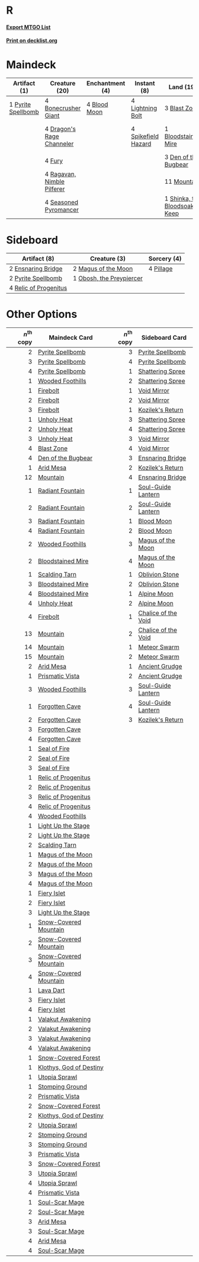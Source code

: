 # R

#### [Export MTGO List](../collection/R/R.txt)
#### [Print on decklist.org](http://decklist.org/?deckmain=3%09Blast%20Zone%0A4%09Blood%20Moon%0A1%09Bloodstained%20Mire%0A4%09Bonecrusher%20Giant%0A3%09Den%20of%20the%20Bugbear%0A4%09Dragon's%20Rage%20Channeler%0A4%09Flame%20Slash%0A4%09Fury%0A4%09Hammer%20of%20Bogardan%0A4%09Lightning%20Bolt%0A11%09Mountain%0A1%09Pyrite%20Spellbomb%0A4%09Ragavan,%20Nimble%20Pilferer%0A4%09Seasoned%20Pyromancer%0A1%09Shinka,%20the%20Bloodsoaked%20Keep%0A4%09Spikefield%20Hazard&deckside=2%09Ensnaring%20Bridge%0A2%09Magus%20of%20the%20Moon%0A1%09Obosh,%20the%20Preypiercer%0A4%09Pillage%0A2%09Pyrite%20Spellbomb%0A4%09Relic%20of%20Progenitus)
# Maindeck

|                                        Artifact (1)                                         |                                            Creature (20)                                            |                                   Enchantment (4)                                    |                                         Instant (8)                                          |                                               Land (19)                                                |                                         Sorcery (8)                                          |
|---------------------------------------------------------------------------------------------|-----------------------------------------------------------------------------------------------------|--------------------------------------------------------------------------------------|----------------------------------------------------------------------------------------------|--------------------------------------------------------------------------------------------------------|----------------------------------------------------------------------------------------------|
|1 [Pyrite Spellbomb](http://gatherer.wizards.com/Pages/Card/Details.aspx?multiverseid=442796)|4 [Bonecrusher Giant](http://gatherer.wizards.com/Pages/Card/Details.aspx?multiverseid=473077)       |4 [Blood Moon](http://gatherer.wizards.com/Pages/Card/Details.aspx?multiverseid=45386)|4 [Lightning Bolt](http://gatherer.wizards.com/Pages/Card/Details.aspx?multiverseid=806)      |3 [Blast Zone](http://gatherer.wizards.com/Pages/Card/Details.aspx?multiverseid=461171)                 |4 [Flame Slash](http://gatherer.wizards.com/Pages/Card/Details.aspx?multiverseid=416914)      |
|                                                                                             |4 [Dragon's Rage Channeler](http://gatherer.wizards.com/Pages/Card/Details.aspx?multiverseid=522197) |                                                                                      |4 [Spikefield Hazard](http://gatherer.wizards.com/Pages/Card/Details.aspx?multiverseid=491809)|1 [Bloodstained Mire](http://gatherer.wizards.com/Pages/Card/Details.aspx?multiverseid=405094)          |4 [Hammer of Bogardan](http://gatherer.wizards.com/Pages/Card/Details.aspx?multiverseid=15420)|
|                                                                                             |4 [Fury](http://gatherer.wizards.com/Pages/Card/Details.aspx?multiverseid=522202)                    |                                                                                      |                                                                                              |3 [Den of the Bugbear](http://gatherer.wizards.com/Pages/Card/Details.aspx?multiverseid=527541)         |                                                                                              |
|                                                                                             |4 [Ragavan, Nimble Pilferer](http://gatherer.wizards.com/Pages/Card/Details.aspx?multiverseid=522214)|                                                                                      |                                                                                              |11 [Mountain](http://gatherer.wizards.com/Pages/Card/Details.aspx?multiverseid=439859)                  |                                                                                              |
|                                                                                             |4 [Seasoned Pyromancer](http://gatherer.wizards.com/Pages/Card/Details.aspx?multiverseid=464094)     |                                                                                      |                                                                                              |1 [Shinka, the Bloodsoaked Keep](http://gatherer.wizards.com/Pages/Card/Details.aspx?multiverseid=79121)|                                                                                              |


# Sideboard

|                                          Artifact (8)                                          |                                           Creature (3)                                            |                                    Sorcery (4)                                    |
|------------------------------------------------------------------------------------------------|---------------------------------------------------------------------------------------------------|-----------------------------------------------------------------------------------|
|2 [Ensnaring Bridge](http://gatherer.wizards.com/Pages/Card/Details.aspx?multiverseid=15866)    |2 [Magus of the Moon](http://gatherer.wizards.com/Pages/Card/Details.aspx?multiverseid=136152)     |4 [Pillage](http://gatherer.wizards.com/Pages/Card/Details.aspx?multiverseid=14755)|
|2 [Pyrite Spellbomb](http://gatherer.wizards.com/Pages/Card/Details.aspx?multiverseid=442796)   |1 [Obosh, the Preypiercer](http://gatherer.wizards.com/Pages/Card/Details.aspx?multiverseid=479748)|                                                                                   |
|4 [Relic of Progenitus](http://gatherer.wizards.com/Pages/Card/Details.aspx?multiverseid=174824)|                                                                                                   |                                                                                   |


# Other Options

|*n*<sup>th</sup> copy|                                          Maindeck Card                                           |*n*<sup>th</sup> copy|                                        Sideboard Card                                        |
|--------------------:|--------------------------------------------------------------------------------------------------|--------------------:|----------------------------------------------------------------------------------------------|
|                    2|[Pyrite Spellbomb](http://gatherer.wizards.com/Pages/Card/Details.aspx?multiverseid=442796)       |                    3|[Pyrite Spellbomb](http://gatherer.wizards.com/Pages/Card/Details.aspx?multiverseid=442796)   |
|                    3|[Pyrite Spellbomb](http://gatherer.wizards.com/Pages/Card/Details.aspx?multiverseid=442796)       |                    4|[Pyrite Spellbomb](http://gatherer.wizards.com/Pages/Card/Details.aspx?multiverseid=442796)   |
|                    4|[Pyrite Spellbomb](http://gatherer.wizards.com/Pages/Card/Details.aspx?multiverseid=442796)       |                    1|[Shattering Spree](http://gatherer.wizards.com/Pages/Card/Details.aspx?multiverseid=456224)   |
|                    1|[Wooded Foothills](http://gatherer.wizards.com/Pages/Card/Details.aspx?multiverseid=405116)       |                    2|[Shattering Spree](http://gatherer.wizards.com/Pages/Card/Details.aspx?multiverseid=456224)   |
|                    1|[Firebolt](http://gatherer.wizards.com/Pages/Card/Details.aspx?multiverseid=189236)               |                    1|[Void Mirror](http://gatherer.wizards.com/Pages/Card/Details.aspx?multiverseid=522318)        |
|                    2|[Firebolt](http://gatherer.wizards.com/Pages/Card/Details.aspx?multiverseid=189236)               |                    2|[Void Mirror](http://gatherer.wizards.com/Pages/Card/Details.aspx?multiverseid=522318)        |
|                    3|[Firebolt](http://gatherer.wizards.com/Pages/Card/Details.aspx?multiverseid=189236)               |                    1|[Kozilek's Return](http://gatherer.wizards.com/Pages/Card/Details.aspx?multiverseid=407608)   |
|                    1|[Unholy Heat](http://gatherer.wizards.com/Pages/Card/Details.aspx?multiverseid=522221)            |                    3|[Shattering Spree](http://gatherer.wizards.com/Pages/Card/Details.aspx?multiverseid=456224)   |
|                    2|[Unholy Heat](http://gatherer.wizards.com/Pages/Card/Details.aspx?multiverseid=522221)            |                    4|[Shattering Spree](http://gatherer.wizards.com/Pages/Card/Details.aspx?multiverseid=456224)   |
|                    3|[Unholy Heat](http://gatherer.wizards.com/Pages/Card/Details.aspx?multiverseid=522221)            |                    3|[Void Mirror](http://gatherer.wizards.com/Pages/Card/Details.aspx?multiverseid=522318)        |
|                    4|[Blast Zone](http://gatherer.wizards.com/Pages/Card/Details.aspx?multiverseid=461171)             |                    4|[Void Mirror](http://gatherer.wizards.com/Pages/Card/Details.aspx?multiverseid=522318)        |
|                    4|[Den of the Bugbear](http://gatherer.wizards.com/Pages/Card/Details.aspx?multiverseid=527541)     |                    3|[Ensnaring Bridge](http://gatherer.wizards.com/Pages/Card/Details.aspx?multiverseid=15866)    |
|                    1|[Arid Mesa](http://gatherer.wizards.com/Pages/Card/Details.aspx?multiverseid=405092)              |                    2|[Kozilek's Return](http://gatherer.wizards.com/Pages/Card/Details.aspx?multiverseid=407608)   |
|                   12|[Mountain](http://gatherer.wizards.com/Pages/Card/Details.aspx?multiverseid=439859)               |                    4|[Ensnaring Bridge](http://gatherer.wizards.com/Pages/Card/Details.aspx?multiverseid=15866)    |
|                    1|[Radiant Fountain](http://gatherer.wizards.com/Pages/Card/Details.aspx?multiverseid=438810)       |                    1|[Soul-Guide Lantern](http://gatherer.wizards.com/Pages/Card/Details.aspx?multiverseid=476488) |
|                    2|[Radiant Fountain](http://gatherer.wizards.com/Pages/Card/Details.aspx?multiverseid=438810)       |                    2|[Soul-Guide Lantern](http://gatherer.wizards.com/Pages/Card/Details.aspx?multiverseid=476488) |
|                    3|[Radiant Fountain](http://gatherer.wizards.com/Pages/Card/Details.aspx?multiverseid=438810)       |                    1|[Blood Moon](http://gatherer.wizards.com/Pages/Card/Details.aspx?multiverseid=45386)          |
|                    4|[Radiant Fountain](http://gatherer.wizards.com/Pages/Card/Details.aspx?multiverseid=438810)       |                    2|[Blood Moon](http://gatherer.wizards.com/Pages/Card/Details.aspx?multiverseid=45386)          |
|                    2|[Wooded Foothills](http://gatherer.wizards.com/Pages/Card/Details.aspx?multiverseid=405116)       |                    3|[Magus of the Moon](http://gatherer.wizards.com/Pages/Card/Details.aspx?multiverseid=136152)  |
|                    2|[Bloodstained Mire](http://gatherer.wizards.com/Pages/Card/Details.aspx?multiverseid=405094)      |                    4|[Magus of the Moon](http://gatherer.wizards.com/Pages/Card/Details.aspx?multiverseid=136152)  |
|                    1|[Scalding Tarn](http://gatherer.wizards.com/Pages/Card/Details.aspx?multiverseid=405107)          |                    1|[Oblivion Stone](http://gatherer.wizards.com/Pages/Card/Details.aspx?multiverseid=446941)     |
|                    3|[Bloodstained Mire](http://gatherer.wizards.com/Pages/Card/Details.aspx?multiverseid=405094)      |                    2|[Oblivion Stone](http://gatherer.wizards.com/Pages/Card/Details.aspx?multiverseid=446941)     |
|                    4|[Bloodstained Mire](http://gatherer.wizards.com/Pages/Card/Details.aspx?multiverseid=405094)      |                    1|[Alpine Moon](http://gatherer.wizards.com/Pages/Card/Details.aspx?multiverseid=447264)        |
|                    4|[Unholy Heat](http://gatherer.wizards.com/Pages/Card/Details.aspx?multiverseid=522221)            |                    2|[Alpine Moon](http://gatherer.wizards.com/Pages/Card/Details.aspx?multiverseid=447264)        |
|                    4|[Firebolt](http://gatherer.wizards.com/Pages/Card/Details.aspx?multiverseid=189236)               |                    1|[Chalice of the Void](http://gatherer.wizards.com/Pages/Card/Details.aspx?multiverseid=442211)|
|                   13|[Mountain](http://gatherer.wizards.com/Pages/Card/Details.aspx?multiverseid=439859)               |                    2|[Chalice of the Void](http://gatherer.wizards.com/Pages/Card/Details.aspx?multiverseid=442211)|
|                   14|[Mountain](http://gatherer.wizards.com/Pages/Card/Details.aspx?multiverseid=439859)               |                    1|[Meteor Swarm](http://gatherer.wizards.com/Pages/Card/Details.aspx?multiverseid=527442)       |
|                   15|[Mountain](http://gatherer.wizards.com/Pages/Card/Details.aspx?multiverseid=439859)               |                    2|[Meteor Swarm](http://gatherer.wizards.com/Pages/Card/Details.aspx?multiverseid=527442)       |
|                    2|[Arid Mesa](http://gatherer.wizards.com/Pages/Card/Details.aspx?multiverseid=405092)              |                    1|[Ancient Grudge](http://gatherer.wizards.com/Pages/Card/Details.aspx?multiverseid=235600)     |
|                    1|[Prismatic Vista](http://gatherer.wizards.com/Pages/Card/Details.aspx?multiverseid=464193)        |                    2|[Ancient Grudge](http://gatherer.wizards.com/Pages/Card/Details.aspx?multiverseid=235600)     |
|                    3|[Wooded Foothills](http://gatherer.wizards.com/Pages/Card/Details.aspx?multiverseid=405116)       |                    3|[Soul-Guide Lantern](http://gatherer.wizards.com/Pages/Card/Details.aspx?multiverseid=476488) |
|                    1|[Forgotten Cave](http://gatherer.wizards.com/Pages/Card/Details.aspx?multiverseid=376344)         |                    4|[Soul-Guide Lantern](http://gatherer.wizards.com/Pages/Card/Details.aspx?multiverseid=476488) |
|                    2|[Forgotten Cave](http://gatherer.wizards.com/Pages/Card/Details.aspx?multiverseid=376344)         |                    3|[Kozilek's Return](http://gatherer.wizards.com/Pages/Card/Details.aspx?multiverseid=407608)   |
|                    3|[Forgotten Cave](http://gatherer.wizards.com/Pages/Card/Details.aspx?multiverseid=376344)         |                     |                                                                                              |
|                    4|[Forgotten Cave](http://gatherer.wizards.com/Pages/Card/Details.aspx?multiverseid=376344)         |                     |                                                                                              |
|                    1|[Seal of Fire](http://gatherer.wizards.com/Pages/Card/Details.aspx?multiverseid=185817)           |                     |                                                                                              |
|                    2|[Seal of Fire](http://gatherer.wizards.com/Pages/Card/Details.aspx?multiverseid=185817)           |                     |                                                                                              |
|                    3|[Seal of Fire](http://gatherer.wizards.com/Pages/Card/Details.aspx?multiverseid=185817)           |                     |                                                                                              |
|                    1|[Relic of Progenitus](http://gatherer.wizards.com/Pages/Card/Details.aspx?multiverseid=174824)    |                     |                                                                                              |
|                    2|[Relic of Progenitus](http://gatherer.wizards.com/Pages/Card/Details.aspx?multiverseid=174824)    |                     |                                                                                              |
|                    3|[Relic of Progenitus](http://gatherer.wizards.com/Pages/Card/Details.aspx?multiverseid=174824)    |                     |                                                                                              |
|                    4|[Relic of Progenitus](http://gatherer.wizards.com/Pages/Card/Details.aspx?multiverseid=174824)    |                     |                                                                                              |
|                    4|[Wooded Foothills](http://gatherer.wizards.com/Pages/Card/Details.aspx?multiverseid=405116)       |                     |                                                                                              |
|                    1|[Light Up the Stage](http://gatherer.wizards.com/Pages/Card/Details.aspx?multiverseid=457251)     |                     |                                                                                              |
|                    2|[Light Up the Stage](http://gatherer.wizards.com/Pages/Card/Details.aspx?multiverseid=457251)     |                     |                                                                                              |
|                    2|[Scalding Tarn](http://gatherer.wizards.com/Pages/Card/Details.aspx?multiverseid=405107)          |                     |                                                                                              |
|                    1|[Magus of the Moon](http://gatherer.wizards.com/Pages/Card/Details.aspx?multiverseid=136152)      |                     |                                                                                              |
|                    2|[Magus of the Moon](http://gatherer.wizards.com/Pages/Card/Details.aspx?multiverseid=136152)      |                     |                                                                                              |
|                    3|[Magus of the Moon](http://gatherer.wizards.com/Pages/Card/Details.aspx?multiverseid=136152)      |                     |                                                                                              |
|                    4|[Magus of the Moon](http://gatherer.wizards.com/Pages/Card/Details.aspx?multiverseid=136152)      |                     |                                                                                              |
|                    1|[Fiery Islet](http://gatherer.wizards.com/Pages/Card/Details.aspx?multiverseid=464187)            |                     |                                                                                              |
|                    2|[Fiery Islet](http://gatherer.wizards.com/Pages/Card/Details.aspx?multiverseid=464187)            |                     |                                                                                              |
|                    3|[Light Up the Stage](http://gatherer.wizards.com/Pages/Card/Details.aspx?multiverseid=457251)     |                     |                                                                                              |
|                    1|[Snow-Covered Mountain](http://gatherer.wizards.com/Pages/Card/Details.aspx?multiverseid=121233)  |                     |                                                                                              |
|                    2|[Snow-Covered Mountain](http://gatherer.wizards.com/Pages/Card/Details.aspx?multiverseid=121233)  |                     |                                                                                              |
|                    3|[Snow-Covered Mountain](http://gatherer.wizards.com/Pages/Card/Details.aspx?multiverseid=121233)  |                     |                                                                                              |
|                    4|[Snow-Covered Mountain](http://gatherer.wizards.com/Pages/Card/Details.aspx?multiverseid=121233)  |                     |                                                                                              |
|                    1|[Lava Dart](http://gatherer.wizards.com/Pages/Card/Details.aspx?multiverseid=29766)               |                     |                                                                                              |
|                    3|[Fiery Islet](http://gatherer.wizards.com/Pages/Card/Details.aspx?multiverseid=464187)            |                     |                                                                                              |
|                    4|[Fiery Islet](http://gatherer.wizards.com/Pages/Card/Details.aspx?multiverseid=464187)            |                     |                                                                                              |
|                    1|[Valakut Awakening](http://gatherer.wizards.com/Pages/Card/Details.aspx?multiverseid=491818)      |                     |                                                                                              |
|                    2|[Valakut Awakening](http://gatherer.wizards.com/Pages/Card/Details.aspx?multiverseid=491818)      |                     |                                                                                              |
|                    3|[Valakut Awakening](http://gatherer.wizards.com/Pages/Card/Details.aspx?multiverseid=491818)      |                     |                                                                                              |
|                    4|[Valakut Awakening](http://gatherer.wizards.com/Pages/Card/Details.aspx?multiverseid=491818)      |                     |                                                                                              |
|                    1|[Snow-Covered Forest](http://gatherer.wizards.com/Pages/Card/Details.aspx?multiverseid=121192)    |                     |                                                                                              |
|                    1|[Klothys, God of Destiny](http://gatherer.wizards.com/Pages/Card/Details.aspx?multiverseid=476471)|                     |                                                                                              |
|                    1|[Utopia Sprawl](http://gatherer.wizards.com/Pages/Card/Details.aspx?multiverseid=442181)          |                     |                                                                                              |
|                    1|[Stomping Ground](http://gatherer.wizards.com/Pages/Card/Details.aspx?multiverseid=405110)        |                     |                                                                                              |
|                    2|[Prismatic Vista](http://gatherer.wizards.com/Pages/Card/Details.aspx?multiverseid=464193)        |                     |                                                                                              |
|                    2|[Snow-Covered Forest](http://gatherer.wizards.com/Pages/Card/Details.aspx?multiverseid=121192)    |                     |                                                                                              |
|                    2|[Klothys, God of Destiny](http://gatherer.wizards.com/Pages/Card/Details.aspx?multiverseid=476471)|                     |                                                                                              |
|                    2|[Utopia Sprawl](http://gatherer.wizards.com/Pages/Card/Details.aspx?multiverseid=442181)          |                     |                                                                                              |
|                    2|[Stomping Ground](http://gatherer.wizards.com/Pages/Card/Details.aspx?multiverseid=405110)        |                     |                                                                                              |
|                    3|[Stomping Ground](http://gatherer.wizards.com/Pages/Card/Details.aspx?multiverseid=405110)        |                     |                                                                                              |
|                    3|[Prismatic Vista](http://gatherer.wizards.com/Pages/Card/Details.aspx?multiverseid=464193)        |                     |                                                                                              |
|                    3|[Snow-Covered Forest](http://gatherer.wizards.com/Pages/Card/Details.aspx?multiverseid=121192)    |                     |                                                                                              |
|                    3|[Utopia Sprawl](http://gatherer.wizards.com/Pages/Card/Details.aspx?multiverseid=442181)          |                     |                                                                                              |
|                    4|[Utopia Sprawl](http://gatherer.wizards.com/Pages/Card/Details.aspx?multiverseid=442181)          |                     |                                                                                              |
|                    4|[Prismatic Vista](http://gatherer.wizards.com/Pages/Card/Details.aspx?multiverseid=464193)        |                     |                                                                                              |
|                    1|[Soul-Scar Mage](http://gatherer.wizards.com/Pages/Card/Details.aspx?multiverseid=426850)         |                     |                                                                                              |
|                    2|[Soul-Scar Mage](http://gatherer.wizards.com/Pages/Card/Details.aspx?multiverseid=426850)         |                     |                                                                                              |
|                    3|[Arid Mesa](http://gatherer.wizards.com/Pages/Card/Details.aspx?multiverseid=405092)              |                     |                                                                                              |
|                    3|[Soul-Scar Mage](http://gatherer.wizards.com/Pages/Card/Details.aspx?multiverseid=426850)         |                     |                                                                                              |
|                    4|[Arid Mesa](http://gatherer.wizards.com/Pages/Card/Details.aspx?multiverseid=405092)              |                     |                                                                                              |
|                    4|[Soul-Scar Mage](http://gatherer.wizards.com/Pages/Card/Details.aspx?multiverseid=426850)         |                     |                                                                                              |

